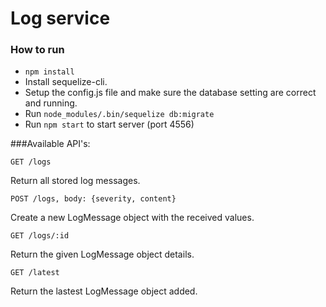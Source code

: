 # Log service

### How to run
* `npm install`
* Install sequelize-cli.
* Setup the config.js file and make sure the database setting are correct and running.
* Run `node_modules/.bin/sequelize db:migrate`
* Run `npm start` to start server (port 4556)

###Available API's:

```
GET /logs
```
Return all stored log messages.

```
POST /logs, body: {severity, content}
```
Create a new LogMessage object with the received values.

```
GET /logs/:id
```
Return the given LogMessage object details.

```
GET /latest
```
Return the lastest LogMessage object added.